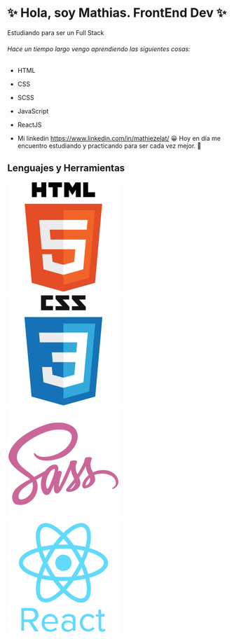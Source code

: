 #  ✨ Hola, soy Mathias. FrontEnd Dev ✨

Estudiando para ser un Full Stack

###### Hace un tiempo largo vengo aprendiendo las siguientes cosas:
- HTML
- CSS
- SCSS
- JavaScript
- ReactJS

- Mi linkedin https://www.linkedin.com/in/mathiezelat/ 😀
Hoy en día me encuentro estudiando y practicando para ser cada vez mejor. 🤯

## Lenguajes y Herramientas
![HTML5](https://raw.githubusercontent.com/devicons/devicon/master/icons/html5/html5-original-wordmark.svg)
![CSS3](https://raw.githubusercontent.com/devicons/devicon/master/icons/css3/css3-original-wordmark.svg)
![SASS](https://raw.githubusercontent.com/devicons/devicon/master/icons/sass/sass-original.svg)
![REACT](https://raw.githubusercontent.com/devicons/devicon/master/icons/react/react-original-wordmark.svg)




<!---
mathiezelat/mathiezelat is a ✨ special ✨ repository because its `README.md` (this file) appears on your GitHub profile.
You can click the Preview link to take a look at your changes.
--->
